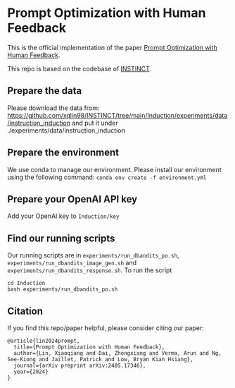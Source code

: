 # Prompt Optimization with Human Feedback
This is the official implementation of the paper [Prompt Optimization with Human Feedback](https://arxiv.org/abs/2106.05202).

This repo is based on the codebase of [INSTINCT](https://github.com/xqlin98/INSTINCT).
## Prepare the data
Please download the data from: https://github.com/xqlin98/INSTINCT/tree/main/Induction/experiments/data/instruction_induction and put it under ./experiments/data/instruction_induction

## Prepare the environment
We use conda to manage our environment. Please install our environment using the following command:
`conda env create -f environment.yml`

## Prepare your OpenAI API key
Add your OpenAI key to `Induction/key`

## Find our running scripts
Our running scripts are in
`experiments/run_dbandits_po.sh`, `experiments/run_dbandits_image_gen.sh` and `experiments/run_dbandits_response.sh`. To run the script
```
cd Induction
bash experiments/run_dbandits_po.sh
```

## Citation
If you find this repo/paper helpful, please consider citing our paper:
```
@article{lin2024prompt,
  title={Prompt Optimization with Human Feedback},
  author={Lin, Xiaoqiang and Dai, Zhongxiang and Verma, Arun and Ng, See-Kiong and Jaillet, Patrick and Low, Bryan Kian Hsiang},
  journal={arXiv preprint arXiv:2405.17346},
  year={2024}
}
```